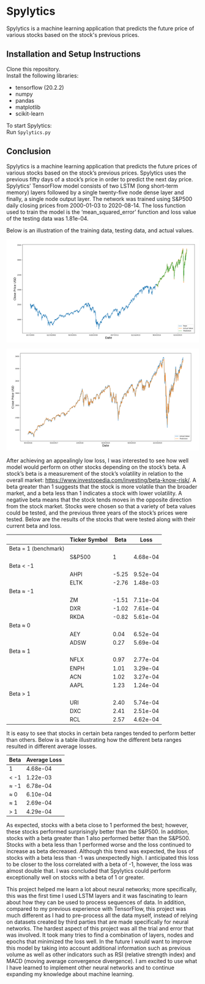 # Spylytics
Spylytics is a machine learning application that predicts the future price of various stocks based on the stock's previous prices. 

## Installation and Setup Instructions
Clone this repository.    
Install the following libraries:  
* tensorflow (20.2.2)  
* numpy  
* pandas  
* matplotlib  
* scikit-learn  

To start Spylytics:   
Run `Spylytics.py`  

## Conclusion
Spylytics is a machine learning application that predicts the future prices of various stocks based on the stock’s previous prices. Spylytics uses the previous fifty days of a stock’s price in order to predict the next day price. Spylytics’ TensorFlow model consists of two LSTM (long short-term memory) layers followed by a single twenty-five node dense layer and finally, a single node output layer.  The network was trained using S&P500 daily closing prices from 2000-01-03 to 2020-08-14. The loss function used to train the model is the ‘mean_squared_error’ function and loss value of the testing data was 1.81e-04.  

Below is an illustration of the training data, testing data, and actual values.

![spylytics training plot 1](img/spylytics_plot1.PNG)

![spylytics training plot 2 (zoomed in)](img/spylytics_plot2.PNG)

After achieving an appealingly low loss, I was interested to see how well model would perform on other stocks depending on the stock’s beta. A stock’s beta is a measurement of the stock’s volatility in relation to the overall market: https://www.investopedia.com/investing/beta-know-risk/. A beta greater than 1 suggests that the stock is more volatile than the broader market, and a beta less than 1 indicates a stock with lower volatility. A negative beta means that the stock tends moves in the opposite direction from the stock market. Stocks were chosen so that a variety of beta values could be tested, and the previous three years of the stock’s prices were tested. Below are the results of the stocks that were tested along with their current beta and loss.  

|                      | Ticker Symbol | Beta  | Loss     |
|----------------------|---------------|-------|----------|
| Beta = 1 (benchmark) |               |       |          |
|                      | S&P500        | 1     | 4.68e-04 |
| Beta < -1            |               |       |          |
|                      | AHPI          | -5.25 | 9.52e-04 |
|                      | ELTK          | -2.76 | 1.48e-03 |
| Beta ≈ -1            |               |       |          |
|                      | ZM            | -1.51 | 7.11e-04 |
|                      | DXR           | -1.02 | 7.61e-04 |
|                      | RKDA          | -0.82 | 5.61e-04 |
| Beta ≈ 0             |               |       |          |
|                      | AEY           | 0.04  | 6.52e-04 |
|                      | ADSW          | 0.27  | 5.69e-04 |
| Beta ≈ 1             |               |       |          |
|                      | NFLX          | 0.97  | 2.77e-04 |
|                      | ENPH          | 1.01  | 3.29e-04 |
|                      | ACN           | 1.02  | 3.27e-04 |
|                      | AAPL          | 1.23  | 1.24e-04 |
| Beta > 1             |               |       |          |
|                      | URI           | 2.40  | 5.74e-04 |
|                      | DXC           | 2.41  | 2.51e-04 |
|                      | RCL           | 2.57  | 4.62e-04 |

It is easy to see that stocks in certain beta ranges tended to perform better than others. Below is a table illustrating how the different beta ranges resulted in different average losses.  

| Beta | Average Loss |
|------|--------------|
| 1    | 4.68e-04     |
| < -1 | 1.22e-03     |
| ≈ -1 | 6.78e-04     |
| ≈ 0  | 6.10e-04     |
| ≈ 1  | 2.69e-04     |
| > 1  | 4.29e-04     | 

As expected, stocks with a beta close to 1 performed the best; however, these stocks performed surprisingly better than the S&P500. In addition, stocks with a beta greater than 1 also performed better than the S&P500. Stocks with a beta less than 1 performed worse and the loss continued to increase as beta decreased. Although this trend was expected, the loss of stocks with a beta less than -1 was unexpectedly high. I anticipated this loss to be closer to the loss correlated with a beta of -1, however, the loss was almost double that. I was concluded that Spylytics could perform exceptionally well on stocks with a beta of 1 or greater.  

This project helped me learn a lot about neural networks; more specifically, this was the first time I used LSTM layers and it was fascinating to learn about how they can be used to process sequences of data. In addition, compared to my previous experience with TensorFlow, this project was much different as I had to pre-process all the data myself, instead of relying on datasets created by third parties that are made specifically for neural networks. The hardest aspect of this project was all the trial and error that was involved. It took many tries to find a combination of layers, nodes and epochs that minimized the loss well. In the future I would want to improve this model by taking into account additional information such as previous volume as well as other indicators such as RSI (relative strength index) and MACD (moving average convergence divergence). I am excited to use what I have learned to implement other neural networks and to continue expanding my knowledge about machine learning.








